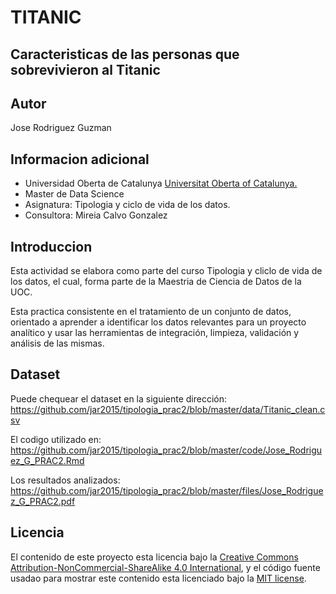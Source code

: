 # TITANIC

## Caracteristicas de las personas que sobrevivieron al Titanic

## Autor

Jose Rodriguez Guzman

## Informacion adicional

* Universidad Oberta de Catalunya [Universitat Oberta of Catalunya.](http://www.uoc.edu/portal/ca/index.html)
* Master de Data Science
* Asignatura: Tipologia y ciclo de vida de los datos.
* Consultora: Mireia Calvo Gonzalez

## Introduccion

Esta actividad se elabora como parte del curso Tipologia y cliclo de vida de los datos, el cual, forma parte de la Maestria de Ciencia de Datos de la UOC.

Esta practica consistente en el tratamiento de un conjunto de datos, orientado a aprender a identificar los datos relevantes para un proyecto analítico y usar las herramientas de integración, limpieza, validación y análisis de las mismas.

## Dataset

Puede chequear el dataset en la siguiente dirección: 
https://github.com/jar2015/tipologia_prac2/blob/master/data/Titanic_clean.csv

El codigo utilizado en:
https://github.com/jar2015/tipologia_prac2/blob/master/code/Jose_Rodriguez_G_PRAC2.Rmd

Los resultados analizados:
https://github.com/jar2015/tipologia_prac2/blob/master/files/Jose_Rodriguez_G_PRAC2.pdf

## Licencia

El contenido de este proyecto esta licencia bajo la [Creative Commons Attribution-NonCommercial-ShareAlike 4.0 International](https://creativecommons.org/licenses/by-nc-sa/4.0/), 
y el código fuente usadao para mostrar este contenido esta licenciado bajo la  [MIT license](http://opensource.org/licenses/mit-license.php).
